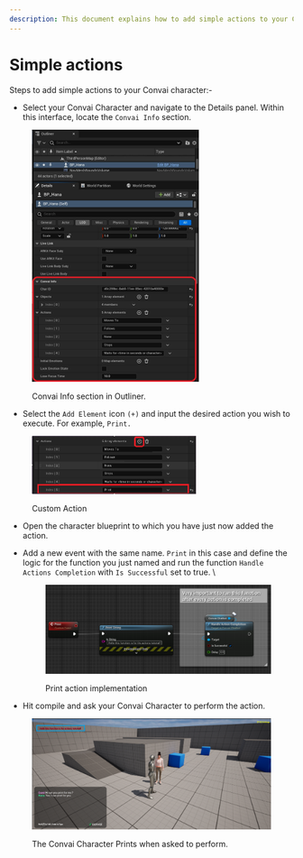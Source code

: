 ```yaml
---
description: This document explains how to add simple actions to your Convai characters.
---
```


# Simple actions

Steps to add simple actions to your Convai character:-&#x20;

* Select your Convai Character and navigate to the Details panel. Within this interface, locate the  `Convai Info` section.&#x20;

<figure><img src="../../../../../.gitbook/assets/ConvaiInfo.jpg" alt="" width="296"><figcaption><p>Convai Info section in Outliner. </p></figcaption></figure>

* Select the `Add Element` icon `(+)` and input the desired action you wish to execute. For example, `Print.`

<figure><img src="../../../../../.gitbook/assets/image (23) (1) (1).png" alt="" width="291"><figcaption><p>Custom Action</p></figcaption></figure>

* Open the character blueprint to which you have just now added the action.&#x20;
*   Add a new event with the same name. `Print` in this case and define the logic for the function you just named and run the function `Handle Actions Completion` with `Is Successful` set to true. \


    <figure><img src="../../../../../.gitbook/assets/image (7) (2).png" alt=""><figcaption><p>Print action implementation</p></figcaption></figure>
* Hit compile and ask your Convai Character to perform the action.&#x20;

<figure><img src="../../../../../.gitbook/assets/image (27) (1).png" alt=""><figcaption><p>The Convai Character Prints when asked to perform. </p></figcaption></figure>
